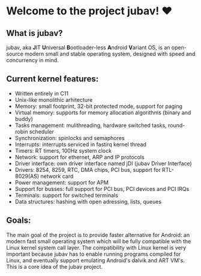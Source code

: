 # Welcome to the project jubav! ♥

## What is jubav?

jubav, aka **J**IT **U**niversal **B**ootloader-less **A**ndroid **V**ariant OS, is an open-source modern small and stable operating system, designed with speed and concurrency in mind.

## Current kernel features:

- Written entirely in C11
- Unix-like monolithic arhitecture
- Memory: small footprint, 32-bit protected mode, support for paging
- Virtual memory: supports for memory allocation algorithms (binary and buddy)
- Tasks management: mulithreading, hardware switched tasks, round-robin scheduler
- Synchronization: spinlocks and semaphores
- Interrupts: interrupts serviced in fastirq kernel thread
- Timers: RT timers, 100Hz system clock
- Network: support for ethernet, ARP and IP protocols
- Driver interface: own driver interface named jDI (jubav Driver Interface)
- Drivers: 8254, 8259, RTC, DMA chips, PCI bus, support for RTL-8029(AS) network card
- Power management: support for APM
- Support for busses: full support for PCI bus, PCI devices and PCI IRQs
- Terminals: support for switched terminals
- Data structures: hashing with open adressing, lists, queues

## Goals:

The main goal of the project is to provide faster alternative for Android: an modern fast small operating system which will be fully compatible with the Linux kernel system call layer. The compatibility with Linux kernel is very important because jubav has to enable running programs compiled for Linux, and eventually support emulating Android's dalvik and ART VM's. This is a core idea of the jubav project.
